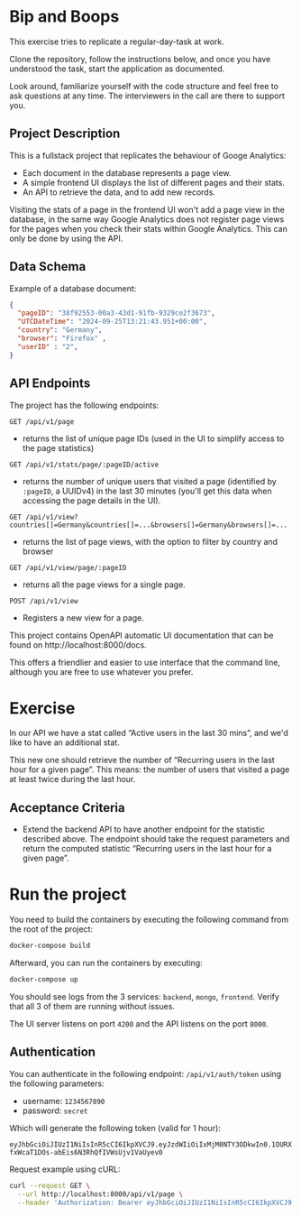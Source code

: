 # Bip and Boops

This exercise tries to replicate a regular-day-task at work.

Clone the repository, follow the instructions below, and once you have understood 
the task, start the application as documented.

Look around, familiarize yourself with the code structure and feel free to ask 
questions at any time. The interviewers in the call are there to support you.

## Project Description

This is a fullstack project that replicates the behaviour of Googe Analytics:

* Each document in the database represents a page view.
* A simple frontend UI displays the list of different pages and their stats.
* An API to retrieve the data, and to add new records.

Visiting the stats of a page in the frontend UI won't add a page view in the
database, in the same way Google Analytics does not register page views for the 
pages when you check their stats within Google Analytics. 
This can only be done by using the API.

## Data Schema

Example of a database document:

```json
{
  "pageID": "38f92553-00a3-43d1-91fb-9329ce2f3673",
  "UTCDateTime": "2024-09-25T13:21:43.951+00:00",
  "country": "Germany",
  "browser": "Firefox" ,
  "userID" : "2",
}
```

## API Endpoints

The project has the following endpoints:

`GET /api/v1/page`
* returns the list of unique page IDs (used in the UI to simplify access to the page statistics)

`GET /api/v1/stats/page/:pageID/active`
* returns the number of unique users that visited a page (identified by `:pageID`, a UUIDv4) in the last 30 minutes (you'll get this data when accessing the page details in the UI).

`GET /api/v1/view?countries[]=Germany&countries[]=...&browsers[]=Germany&browsers[]=...`
* returns the list of page views, with the option to filter by country and browser

`GET /api/v1/view/page/:pageID`
* returns all the page views for a single page.

`POST /api/v1/view`
* Registers a new view for a page.

This project contains OpenAPI automatic UI documentation that can be found on 
http://localhost:8000/docs.

This offers a friendlier and easier to use interface that the command line,
although you are free to use whatever you prefer.

# Exercise

In our API we have a stat called “Active users in the last 30 mins”, and we'd 
like to have an additional stat.

This new one should retrieve the number of “Recurring users in 
the last hour for a given page”. This means: the number of users that visited
a page at least twice during the last hour.

## Acceptance Criteria

* Extend the backend API to have another endpoint for the statistic described 
above. The endpoint should take the request parameters and return the 
computed statistic “Recurring users in the last hour for a given page”.

# Run the project

You need to build the containers by executing the following command from the root of the project:

```bash
docker-compose build
```

Afterward, you can run the containers by executing:

```bash
docker-compose up
```

You should see logs from the 3 services: `backend`, `mongo`, `frontend`.
Verify that all 3 of them are running without issues.

The UI server listens on port `4200` and the API listens on the port `8000`.

## Authentication

You can authenticate in the following endpoint: `/api/v1/auth/token` using
the following parameters:

* username: `1234567890`
* password: `secret`

Which will generate the following token (valid for 1 hour):

`eyJhbGciOiJIUzI1NiIsInR5cCI6IkpXVCJ9.eyJzdWIiOiIxMjM0NTY3ODkwIn0.1OURXfxWcaT1DOs-abEis6N3RhQfIVWsUjv1VaUyev0`

Request example using cURL:

```bash
curl --request GET \
  --url http://localhost:8000/api/v1/page \
  --header 'Authorization: Bearer eyJhbGciOiJIUzI1NiIsInR5cCI6IkpXVCJ9.eyJzdWIiOiIxMjM0NTY3ODkwIn0.1OURXfxWcaT1DOs-abEis6N3RhQfIVWsUjv1VaUyev0'
```



